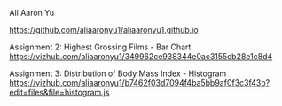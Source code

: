 Ali Aaron Yu

https://github.com/aliaaronyu1/aliaaronyu1.github.io  
 

Assignment 2:
Highest Grossing Films - Bar Chart
https://vizhub.com/aliaaronyu1/349962ce938344e0ac3155cb28e1c8d4

Assignment 3:
Distribution of Body Mass Index - Histogram
https://vizhub.com/aliaaronyu1/b7462f03d7094f4ba5bb9af0f3c3f43b?edit=files&file=histogram.js
